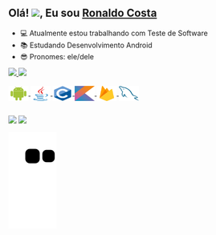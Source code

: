 ## Olá! <img src="https://github.com/TheDudeThatCode/TheDudeThatCode/blob/master/Assets/Hi.gif" width="29px">, Eu sou [Ronaldo Costa](https://www.linkedin.com/in/ronaldocoding/) 

- 💻 Atualmente estou trabalhando com Teste de Software
- 📚 Estudando Desenvolvimento Android
- 😎 Pronomes: ele/dele

 <div>
  <a href="https://github.com/ronaldocoding">
  <img height="180em" src="https://github-readme-stats.vercel.app/api?username=ronaldocoding&show_icons=true&theme=dracula&include_all_commits=true&count_private=true"/>
  <img height="180em" src="https://github-readme-stats.vercel.app/api/top-langs/?username=ronaldocoding&layout=compact&langs_count=7&theme=dracula"/>
</div>
<div style="display: inline_block"><br>
  <img align="center" alt="Android" height="30" width="40" src="https://raw.githubusercontent.com/devicons/devicon/master/icons/android/android-original.svg">
  <img align="center" alt="Java" height="30" width="40" src="https://raw.githubusercontent.com/devicons/devicon/master/icons/java/java-original.svg">
  <img align="center" alt="C" height="30" width="40" src="https://raw.githubusercontent.com/devicons/devicon/master/icons/c/c-original.svg">
  <img align="center" alt="Kotlin" height="30" width="40" src="https://raw.githubusercontent.com/devicons/devicon/master/icons/kotlin/kotlin-original.svg">
  <img align="center" alt="Firebase" height="30" width="40" src="https://raw.githubusercontent.com/devicons/devicon/master/icons/firebase/firebase-original.svg">
  <img align="center" alt="Mysql" height="30" width="40" src="https://raw.githubusercontent.com/devicons/devicon/master/icons/mysql/mysql-original.svg">

 </div>
  
  ##
 
<div> 
  <a href = "mailto:ronaldocosta.developer@gmail.com"><img src="https://img.shields.io/badge/-Gmail-%23333?style=for-the-badge&logo=gmail&logoColor=white" target="_blank"></a>
  <a href="https://www.linkedin.com/in/ronaldocoding" target="_blank"><img src="https://img.shields.io/badge/-LinkedIn-%230077B5?style=for-the-badge&logo=linkedin&logoColor=white" target="_blank"></a> 
 
  ![Snake animation](https://github.com/rafaballerini/rafaballerini/blob/output/github-contribution-grid-snake.svg)
 
</div>
